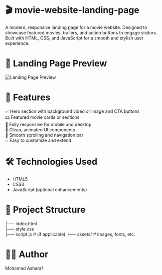 # 🎬 movie-website-landing-page

A modern, responsive landing page for a movie website. Designed to showcase featured movies, trailers, and action buttons to engage visitors. Built with HTML, CSS, and JavaScript for a smooth and stylish user experience.

# 📸 Landing Page Preview

![Landing Page Preview](https://i.postimg.cc/43rJNgJ4/Screenshot-2025-05-31-190237.jpg/movie-landing-preview.jpg)

# 🎯 Features

✅ Hero section with background video or image and CTA buttons  
🎞️ Featured movie cards or sections  
📱 Fully responsive for mobile and desktop  
🎨 Clean, animated UI components  
🧭 Smooth scrolling and navigation bar  
💡 Easy to customize and extend

# 🛠️ Technologies Used

- HTML5  
- CSS3  
- JavaScript (optional enhancements)

# 📁 Project Structure

├── index.html           
├── style.css            
├── script.js # (if applicable)
├── assets/ # images, fonts, etc.

# 🧑‍💻 Author
Mohamed Asharaf
